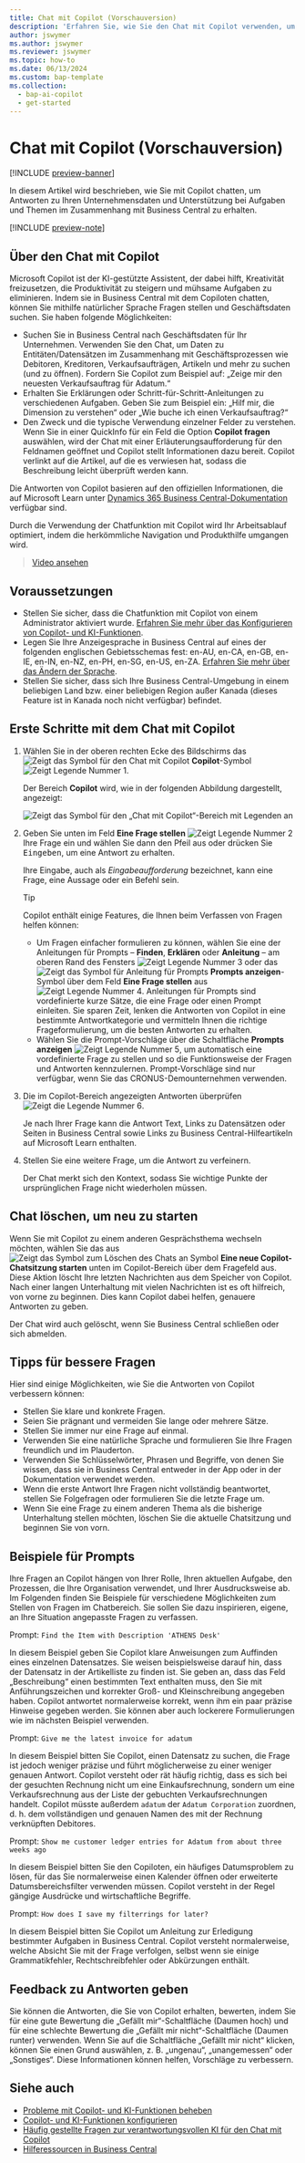 ```yaml
---
title: Chat mit Copilot (Vorschauversion)
description: 'Erfahren Sie, wie Sie den Chat mit Copilot verwenden, um in Business Central Daten zu finden und Hilfe zu erhalten.'
author: jswymer
ms.author: jswymer
ms.reviewer: jswymer
ms.topic: how-to
ms.date: 06/13/2024
ms.custom: bap-template
ms.collection:
  - bap-ai-copilot
  - get-started
---
```


# <a name="chat-with-copilot-preview"></a>Chat mit Copilot (Vorschauversion)

[!INCLUDE [preview-banner](~/../shared-content/shared/preview-includes/preview-banner.md)]

In diesem Artikel wird beschrieben, wie Sie mit Copilot chatten, um Antworten zu Ihren Unternehmensdaten und Unterstützung bei Aufgaben und Themen im Zusammenhang mit Business Central zu erhalten.

[!INCLUDE [preview-note](~/../shared-content/shared/preview-includes/production-ready-preview-dynamics365.md)]

## <a name="about-chat-with-copilot"></a>Über den Chat mit Copilot

Microsoft Copilot ist der KI-gestützte Assistent, der dabei hilft, Kreativität freizusetzen, die Produktivität zu steigern und mühsame Aufgaben zu eliminieren. Indem sie in Business Central mit dem Copiloten chatten, können Sie mithilfe natürlicher Sprache Fragen stellen und Geschäftsdaten suchen. Sie haben folgende Möglichkeiten:

- Suchen Sie in Business Central nach Geschäftsdaten für Ihr Unternehmen. Verwenden Sie den Chat, um Daten zu Entitäten/Datensätzen im Zusammenhang mit Geschäftsprozessen wie Debitoren, Kreditoren, Verkaufsaufträgen, Artikeln und mehr zu suchen (und zu öffnen). Fordern Sie Copilot zum Beispiel auf: „Zeige mir den neuesten Verkaufsauftrag für Adatum.“
- Erhalten Sie Erklärungen oder Schritt-für-Schritt-Anleitungen zu verschiedenen Aufgaben. Geben Sie zum Beispiel ein: „Hilf mir, die Dimension zu verstehen“ oder „Wie buche ich einen Verkaufsauftrag?“
- Den Zweck und die typische Verwendung einzelner Felder zu verstehen. Wenn Sie in einer QuickInfo für ein Feld die Option **Copilot fragen** auswählen, wird der Chat mit einer Erläuterungsaufforderung für den Feldnamen geöffnet und Copilot stellt Informationen dazu bereit. Copilot verlinkt auf die Artikel, auf die es verwiesen hat, sodass die Beschreibung leicht überprüft werden kann.

Die Antworten von Copilot basieren auf den offiziellen Informationen, die auf Microsoft Learn unter [Dynamics 365 Business Central-Dokumentation](/dynamics365/business-central/) verfügbar sind.
  
Durch die Verwendung der Chatfunktion mit Copilot wird Ihr Arbeitsablauf optimiert, indem die herkömmliche Navigation und Produkthilfe umgangen wird.
  
> [Video ansehen](https://go.microsoft.com/fwlink/?linkid=2250609)

## <a name="prerequisites"></a>Voraussetzungen

- Stellen Sie sicher, dass die Chatfunktion mit Copilot von einem Administrator aktiviert wurde. [Erfahren Sie mehr über das Konfigurieren von Copilot- und KI-Funktionen](enable-ai.md).
- Legen Sie Ihre Anzeigesprache in Business Central auf eines der folgenden englischen Gebietsschemas fest: en-AU, en-CA, en-GB, en-IE, en-IN, en-NZ, en-PH, en-SG, en-US, en-ZA. [Erfahren Sie mehr über das Ändern der Sprache](ui-change-basic-settings.md#language).
- Stellen Sie sicher, dass sich Ihre Business Central-Umgebung in einem beliebigen Land bzw. einer beliebigen Region außer Kanada (dieses Feature ist in Kanada noch nicht verfügbar) befindet.

## <a name="get-started-using-chat-with-copilot"></a>Erste Schritte mit dem Chat mit Copilot

1. Wählen Sie in der oberen rechten Ecke des Bildschirms das ![Zeigt das Symbol für den Chat mit Copilot](media/chat-copilot-icon.png) **Copilot**-Symbol ![Zeigt Legende Nummer 1](media/callout-number-1.svg).

   Der Bereich  **Copilot** wird, wie in der folgenden Abbildung dargestellt, angezeigt:
   
    ![Zeigt das Symbol für den „Chat mit Copilot“-Bereich mit Legenden an](media/chat-with-copilot-pane.svg)

1. Geben Sie unten im Feld **Eine Frage stellen** ![Zeigt Legende Nummer 2](media/callout-number-2.svg) Ihre Frage ein und wählen Sie dann den Pfeil aus oder drücken Sie <kbd>Eingeben</kbd>, um eine Antwort zu erhalten.

   Ihre Eingabe, auch als *Eingabeaufforderung* bezeichnet, kann eine Frage, eine Aussage oder ein Befehl sein.

   > [!TIP]
   > Copilot enthält einige Features, die Ihnen beim Verfassen von Fragen helfen können:
   > - Um Fragen einfacher formulieren zu können, wählen Sie eine der Anleitungen für Prompts – **Finden**, **Erklären** oder **Anleitung** – am oberen Rand des Fensters ![Zeigt Legende Nummer 3](media/callout-number-3.svg) oder das ![Zeigt das Symbol für Anleitung für Prompts](media/prompt-guide-icon.png) **Prompts anzeigen**-Symbol über dem Feld **Eine Frage stellen** aus ![Zeigt Legende Nummer 4](media/callout-number-4.svg). Anleitungen für Prompts sind vordefinierte kurze Sätze, die eine Frage oder einen Prompt einleiten. Sie sparen Zeit, lenken die Antworten von Copilot in eine bestimmte Antwortkategorie und vermitteln Ihnen die richtige Frageformulierung, um die besten Antworten zu erhalten.
   > - Wählen Sie die Prompt-Vorschläge über die Schaltfläche **Prompts anzeigen** ![Zeigt Legende Nummer 5](media/callout-number-5.svg), um automatisch eine vordefinierte Frage zu stellen und so die Funktionsweise der Fragen und Antworten kennzulernen. Prompt-Vorschläge sind nur verfügbar, wenn Sie das CRONUS-Demounternehmen verwenden.

1. Die im Copilot-Bereich angezeigten Antworten überprüfen ![Zeigt die Legende Nummer 6](media/callout-number-6.svg).

   Je nach Ihrer Frage kann die Antwort Text, Links zu Datensätzen oder Seiten in Business Central sowie Links zu Business Central-Hilfeartikeln auf Microsoft Learn enthalten.

1. Stellen Sie eine weitere Frage, um die Antwort zu verfeinern.

   Der Chat merkt sich den Kontext, sodass Sie wichtige Punkte der ursprünglichen Frage nicht wiederholen müssen.

## <a name="clear-chat-to-start-over"></a>Chat löschen, um neu zu starten

Wenn Sie mit Copilot zu einem anderen Gesprächsthema wechseln möchten, wählen Sie das aus ![Zeigt das Symbol zum Löschen des Chats an](media/clear-chat-icon.png) Symbol **Eine neue Copilot-Chatsitzung starten** unten im Copilot-Bereich über dem Fragefeld aus. Diese Aktion löscht Ihre letzten Nachrichten aus dem Speicher von Copilot. Nach einer langen Unterhaltung mit vielen Nachrichten ist es oft hilfreich, von vorne zu beginnen. Dies kann Copilot dabei helfen, genauere Antworten zu geben.

Der Chat wird auch gelöscht, wenn Sie Business Central schließen oder sich abmelden.

## <a name="tips-for-better-questions"></a>Tipps für bessere Fragen

Hier sind einige Möglichkeiten, wie Sie die Antworten von Copilot verbessern können:

- Stellen Sie klare und konkrete Fragen.
- Seien Sie prägnant und vermeiden Sie lange oder mehrere Sätze.
- Stellen Sie immer nur eine Frage auf einmal. <!--Avoid asking about multiple questions in one message.-->
- Verwenden Sie eine natürliche Sprache und formulieren Sie Ihre Fragen freundlich und im Plauderton.
- Verwenden Sie Schlüsselwörter, Phrasen und Begriffe, von denen Sie wissen, dass sie in Business Central entweder in der App oder in der Dokumentation verwendet werden.
- Wenn die erste Antwort Ihre Fragen nicht vollständig beantwortet, stellen Sie Folgefragen oder formulieren Sie die letzte Frage um.
- Wenn Sie eine Frage zu einem anderen Thema als die bisherige Unterhaltung stellen möchten, löschen Sie die aktuelle Chatsitzung und beginnen Sie von vorn.

## <a name="example-prompts"></a>Beispiele für Prompts

Ihre Fragen an Copilot hängen von Ihrer Rolle, Ihren aktuellen Aufgabe, den Prozessen, die Ihre Organisation verwendet, und Ihrer Ausdrucksweise ab. Im Folgenden finden Sie Beispiele für verschiedene Möglichkeiten zum Stellen von Fragen im Chatbereich. Sie sollen Sie dazu inspirieren, eigene, an Ihre Situation angepasste Fragen zu verfassen.

Prompt: `Find the Item with Description 'ATHENS Desk'`

In diesem Beispiel geben Sie Copilot klare Anweisungen zum Auffinden eines einzelnen Datensatzes. Sie weisen beispielsweise darauf hin, dass der Datensatz in der Artikelliste zu finden ist. Sie geben an, dass das Feld „Beschreibung“ einen bestimmten Text enthalten muss, den Sie mit Anführungszeichen und korrekter Groß- und Kleinschreibung angegeben haben. Copilot antwortet normalerweise korrekt, wenn ihm ein paar präzise Hinweise gegeben werden. Sie können aber auch lockerere Formulierungen wie im nächsten Beispiel verwenden.

Prompt: `Give me the latest invoice for adatum`

In diesem Beispiel bitten Sie Copilot, einen Datensatz zu suchen, die Frage ist jedoch weniger präzise und führt möglicherweise zu einer weniger genauen Antwort. Copilot versteht oder rät häufig richtig, dass es sich bei der gesuchten Rechnung nicht um eine Einkaufsrechnung, sondern um eine Verkaufsrechnung aus der Liste der gebuchten Verkaufsrechnungen handelt. Copilot müsste außerdem `adatum` der `Adatum Corporation` zuordnen, d. h. dem vollständigen und genauen Namen des mit der Rechnung verknüpften Debitores.

Prompt: `Show me customer ledger entries for Adatum from about three weeks ago`

In diesem Beispiel bitten Sie den Copiloten, ein häufiges Datumsproblem zu lösen, für das Sie normalerweise einen Kalender öffnen oder erweiterte Datumsbereichsfilter verwenden müssen. Copilot versteht in der Regel gängige Ausdrücke und wirtschaftliche Begriffe.

Prompt: `How does I save my filterrings for later?`

In diesem Beispiel bitten Sie Copilot um Anleitung zur Erledigung bestimmter Aufgaben in Business Central. Copilot versteht normalerweise, welche Absicht Sie mit der Frage verfolgen, selbst wenn sie einige Grammatikfehler, Rechtschreibfehler oder Abkürzungen enthält.

## <a name="provide-feedback-on-answers"></a>Feedback zu Antworten geben

Sie können die Antworten, die Sie von Copilot erhalten, bewerten, indem Sie für eine gute Bewertung die „Gefällt mir“-Schaltfläche (Daumen hoch) und für eine schlechte Bewertung die „Gefällt mir nicht“-Schaltfläche (Daumen runter) verwenden. Wenn Sie auf die Schaltfläche „Gefällt mir nicht“ klicken, können Sie einen Grund auswählen, z. B. „ungenau“, „unangemessen“ oder „Sonstiges“. Diese Informationen können helfen, Vorschläge zu verbessern.

<!--
1. If you want help getting you're question started, select the prompts either from the **Find**, **Explain**, or **Guide** buttons at the top of the Coplit pane or use the **View Prompts** menu above **Ask a question** box at the bottom.

   Prompts are predefined short phrases that start a question. Apart from saving you time, they're designed to target responses to specific categories. They also help you undestand how you can phrase questions to get the responses.-->
   
## <a name="see-also"></a>Siehe auch

- [Probleme mit Copilot- und KI-Funktionen beheben](ai-copilot-troubleshooting.md)  
- [Copilot- und KI-Funktionen konfigurieren](enable-ai.md)  
- [Häufig gestellte Fragen zur verantwortungsvollen KI für den Chat mit Copilot](faqs-chat-with-copilot.md)  
- [Hilferessourcen in Business Central](product-help-and-support.md)  
